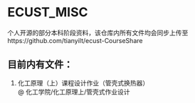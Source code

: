 # ECUST_MISC
个人开源的部分本科阶段资料，该仓库内所有文件均会同步上传至https://github.com/tianyilt/ecust-CourseShare
## 目前内有文件：
1. 化工原理（上）课程设计作业（管壳式换热器）
<br/>@ 化工学院/化工原理上/管壳式作业设计
